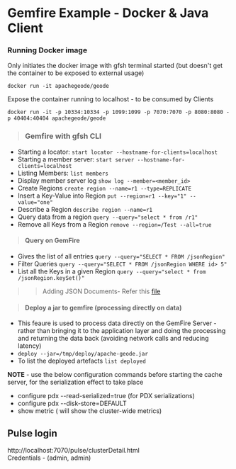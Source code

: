 # Gemfire Example - Docker & Java Client

### Running Docker image

Only initiates the docker image with gfsh terminal started (but doesn't get the container to be exposed to external usage)
``` 
docker run -it apachegeode/geode
```

Expose the container running to localhost - to be consumed by Clients

```
docker run -it -p 10334:10334 -p 1099:1099 -p 7070:7070 -p 8080:8080 -p 40404:40404 apachegeode/geode
```


> ### Gemfire with gfsh CLI 

- Starting a locator: ```start locator --hostname-for-clients=localhost```
- Starting a member server: ```start server --hostname-for-clients=localhost```
- Listing Members: ```list members``` 
- Display member server log ``` show log --member=<member_id> ```
- Create Regions ```create region --name=r1 --type=REPLICATE```
- Insert a Key-Value into Region ```put --region=r1 --key="1" --value="one"```
- Describe a Region ```describe region --name=r1```
- Query data from a region ```query --query="select * from /r1"```
- Remove all Keys from a Region ```remove --region=/Test --all=true ```

> #### Query on GemFire
- Gives the list of all entries 
 ```query --query="SELECT * FROM /jsonRegion"```
- Filter Queries 
 ``` query --query="SELECT * FROM /jsonRegion WHERE id> 5" ```
- List all the Keys in a given Region  ``` query --query="select * from /jsonRegion.keySet()" ``` 

>> Adding JSON Documents- Refer this [file](./src/main/java/main/GemfireJSON.java)

> #### Deploy a jar to gemfire (processing directly on data)  
  
- This feaure is used to process data directly on the GemFire Server - rather than bringing it to the application layer and doing the processing and returning the data back (avoiding network calls and reducing latency)
- ```deploy --jar=/tmp/deploy/apache-geode.jar```
- To list the deployed artefacts ```list deployed``` 


  
**NOTE** - use the below configuration commands before starting the cache server, for the serialization effect to take place
- configure pdx --read-serialized=true (for PDX serializations)
- configure pdx --disk-store=DEFAULT
- show metric ( will show the cluster-wide metrics)

## Pulse login  
http://localhost:7070/pulse/clusterDetail.html  
Credentials - (admin, admin)



